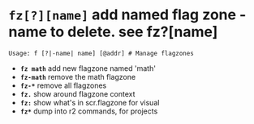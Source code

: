 <!-- TITLE: fz -->

#  **`fz[?][name]`** add named flag zone -name to delete. see fz?[name]


```text
Usage: f [?|-name| name] [@addr] # Manage flagzones
```


- **`fz math`** add new flagzone named 'math'
- **`fz-math`** remove the math flagzone
- **`fz-*`** remove all flagzones
- **`fz.`** show around flagzone context
- **`fz:`** show what's in scr.flagzone for visual
- **`fz*`** dump into r2 commands, for projects